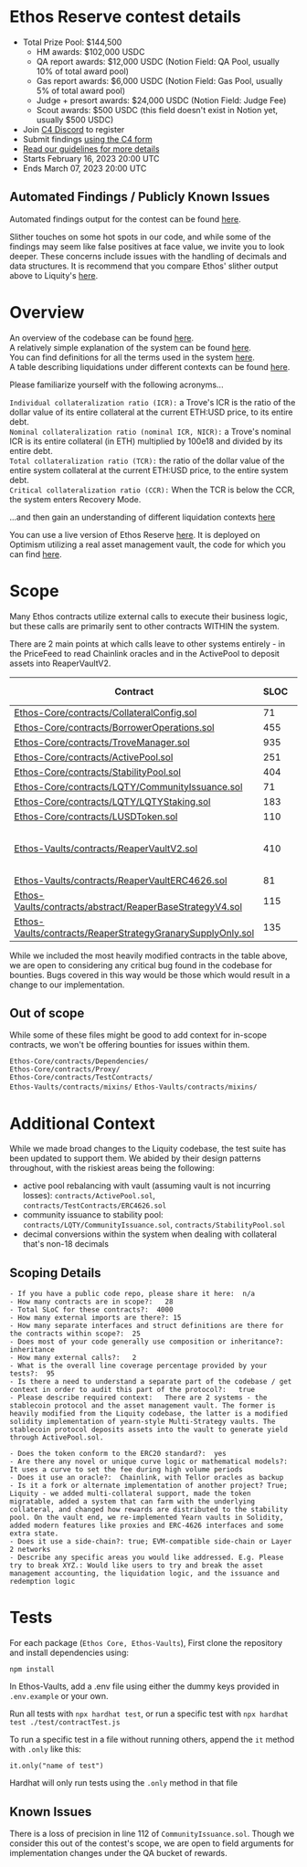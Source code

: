 # Ethos Reserve contest details
- Total Prize Pool: $144,500
  - HM awards: $102,000 USDC 
  - QA report awards: $12,000 USDC (Notion Field: QA Pool, usually 10% of total award pool)
  - Gas report awards: $6,000 USDC (Notion Field: Gas Pool, usually 5% of total award pool)
  - Judge + presort awards: $24,000 USDC (Notion Field: Judge Fee)
  - Scout awards: $500 USDC (this field doesn't exist in Notion yet, usually $500 USDC)
- Join [C4 Discord](https://discord.gg/code4rena) to register
- Submit findings [using the C4 form](https://code4rena.com/contests/2023-02-ethos-reserve-contest/submit)
- [Read our guidelines for more details](https://docs.code4rena.com/roles/wardens)
- Starts February 16, 2023 20:00 UTC
- Ends March 07, 2023 20:00 UTC

## Automated Findings / Publicly Known Issues

Automated findings output for the contest can be found [here](https://docs.reaper.farm/ethos-reserve-bounty-hunter-documentation/slither-output-ethos).

Slither touches on some hot spots in our code, and while some of the findings may seem like false positives at face value, we invite you to look deeper. These concerns include issues with the handling of decimals and data structures. It is recommend that you compare Ethos' slither output above to Liquity's [here](https://docs.reaper.farm/ethos-reserve-bounty-hunter-documentation/slither-output-liquity).

# Overview

An overview of the codebase can be found [here](https://docs.reaper.farm/ethos-reserve-bounty-hunter-documentation/).  
A relatively simple explanation of the system can be found [here](https://medium.com/byte-masons/introducing-ethos-reserve-5f08fa6af52a).  
You can find definitions for all the terms used in the system [here](https://docs.reaper.farm/ethos-reserve-bounty-hunter-documentation/glossary).  
A table describing liquidations under different contexts can be found [here](https://docs.reaper.farm/ethos-reserve-bounty-hunter-documentation/liquidation-logic).  
  
Please familiarize yourself with the following acronyms...  
  
`Individual collateralization ratio (ICR):` a Trove's ICR is the ratio of the dollar value of its entire collateral at the current ETH:USD price, to its entire debt.  
`Nominal collateralization ratio (nominal ICR, NICR):` a Trove's nominal ICR is its entire collateral (in ETH) multiplied by 100e18 and divided by its entire debt.  
`Total collateralization ratio (TCR):` the ratio of the dollar value of the entire system collateral at the current ETH:USD price, to the entire system debt.  
`Critical collateralization ratio (CCR):` When the TCR is below the CCR, the system enters Recovery Mode.  

...and then gain an understanding of different liquidation contexts [here](https://docs.reaper.farm/ethos-reserve-bounty-hunter-documentation/liquidation-logic)

You can use a live version of Ethos Reserve [here](c4.ethos.finance). It is deployed on Optimism utilizing a real asset management vault, the code for which you can find [here](https://github.com/Byte-Masons/ethos-vaults).

# Scope

Many Ethos contracts utilize external calls to execute their business logic, but these calls are primarily sent to other contracts WITHIN the system.

There are 2 main points at which calls leave to other systems entirely - in the PriceFeed to read Chainlink oracles and in the ActivePool to deposit assets into ReaperVaultV2.

| Contract | SLOC | External Calls | Libraries | Purpose |
| ----------- | ----------- | ----------- | ----------- | ----------- |
| [Ethos-Core/contracts/CollateralConfig.sol](Ethos-Core/contracts/CollateralConfig.sol) | 71 | 0 | 3 | [CollateralConfig Description](https://docs.reaper.farm/ethos-reserve-bounty-hunter-documentation/contracts/collateralconfig) |
| [Ethos-Core/contracts/BorrowerOperations.sol](Ethos-Core/contracts/BorrowerOperations.sol) | 455 | 0 | 4 | [BorrowerOperations Description](https://docs.reaper.farm/ethos-reserve-bounty-hunter-documentation/contracts/borroweroperations) |
| [Ethos-Core/contracts/TroveManager.sol](Ethos-Core/contracts/TroveManager.sol) | 935 | 0 | 2 | [TroveManager Description](https://docs.reaper.farm/ethos-reserve-bounty-hunter-documentation/contracts/trovemanager) |
| [Ethos-Core/contracts/ActivePool.sol](Ethos-Core/contracts/ActivePool.sol) | 251 | 7 | 1 | [ActivePool Description](https://docs.reaper.farm/ethos-reserve-bounty-hunter-documentation/contracts/activepool) |
| [Ethos-Core/contracts/StabilityPool.sol](Ethos-Core/contracts/StabilityPool.sol) | 404 | 1 | 6 | [StabilityPool Description](https://docs.reaper.farm/ethos-reserve-bounty-hunter-documentation/contracts/stabilitypool) |
| [Ethos-Core/contracts/LQTY/CommunityIssuance.sol](Ethos-Core/contracts/LQTY/CommunityIssuance.sol) | 71 | 0 | 5 | [CommunityIssuance Description](https://docs.reaper.farm/ethos-reserve-bounty-hunter-documentation/contracts/communityissuance) |
| [Ethos-Core/contracts/LQTY/LQTYStaking.sol](Ethos-Core/contracts/LQTY/LQTYStaking.sol) | 183 | 1 | 7 | [LQTYStaking Description](https://docs.reaper.farm/ethos-reserve-bounty-hunter-documentation/contracts/lqtystaking) |
| [Ethos-Core/contracts/LUSDToken.sol](Ethos-Core/contracts/LUSDToken.sol) | 110 | 1 | 3 | [LQTYStaking Description](https://docs.reaper.farm/ethos-reserve-bounty-hunter-documentation/contracts-in-scope/lusdtoken) |
| [Ethos-Vaults/contracts/ReaperVaultV2.sol](Ethos-Vaults/contracts/ReaperVaultV2.sol) | 410 | 0 | 6 | [LQTYStaking Description]https://docs.reaper.farm/ethos-reserve-bounty-hunter-documentation/contracts/reapervaultv2) |
| [Ethos-Vaults/contracts/ReaperVaultERC4626.sol](Ethos-Vaults/contracts/ReaperVaultERC4626.sol) | 81 | 0 | 0 | [LQTYStaking Description](https://docs.reaper.farm/ethos-reserve-bounty-hunter-documentation/contracts/reapervaulterc4626) |
| [Ethos-Vaults/contracts/abstract/ReaperBaseStrategyV4.sol](Ethos-Vaults/contracts/abstract/ReaperBaseStrategyV4.sol) | 115 | 0 | 5 | [LQTYStaking Description](https://docs.reaper.farm/ethos-reserve-bounty-hunter-documentation/contracts/reaperbasestrategyv4) |
| [Ethos-Vaults/contracts/ReaperStrategyGranarySupplyOnly.sol](Ethos-Vaults/contracts/ReaperStrategyGranarySupplyOnly.sol) | 135 | 1 | 4 | [LQTYStaking Description](https://docs.reaper.farm/ethos-reserve-bounty-hunter-documentation/contracts/reaperstrategygranarysupplyonly) |

While we included the most heavily modified contracts in the table above, we are open to considering any critical bug found in the codebase for bounties. Bugs covered in this way would be those which would result in a change to our implementation.

## Out of scope

While some of these files might be good to add context for in-scope contracts, we won't be offering bounties for issues within them.

`Ethos-Core/contracts/Dependencies/`  
`Ethos-Core/contracts/Proxy/`  
`Ethos-Core/contracts/TestContracts/`  
`Ethos-Vaults/contracts/mixins/`
`Ethos-Vaults/contracts/mixins/`

# Additional Context

While we made broad changes to the Liquity codebase, the test suite has been updated to support them. We abided by their design patterns throughout, with the riskiest areas being the following:

* active pool rebalancing with vault (assuming vault is not incurring losses): `contracts/ActivePool.sol`, `contracts/TestContracts/ERC4626.sol`  
* community issuance to stability pool: `contracts/LQTY/CommunityIssuance.sol`, `contracts/StabilityPool.sol`  
* decimal conversions within the system when dealing with collateral that's non-18 decimals  

## Scoping Details 
```
- If you have a public code repo, please share it here:  n/a
- How many contracts are in scope?:   28
- Total SLoC for these contracts?:  4000
- How many external imports are there?: 15 
- How many separate interfaces and struct definitions are there for the contracts within scope?:  25
- Does most of your code generally use composition or inheritance?:   inheritance
- How many external calls?:   2
- What is the overall line coverage percentage provided by your tests?:  95
- Is there a need to understand a separate part of the codebase / get context in order to audit this part of the protocol?:   true
- Please describe required context:   There are 2 systems - the stablecoin protocol and the asset management vault. The former is heavily modified from the Liquity codebase, the latter is a modified solidity implementation of yearn-style Multi-Strategy vaults. The stablecoin protocol deposits assets into the vault to generate yield through ActivePool.sol.

- Does the token conform to the ERC20 standard?:  yes
- Are there any novel or unique curve logic or mathematical models?: It uses a curve to set the fee during high volume periods
- Does it use an oracle?:  Chainlink, with Tellor oracles as backup
- Is it a fork or alternate implementation of another project? True; Liquity - we added multi-collateral support, made the token migratable, added a system that can farm with the underlying collateral, and changed how rewards are distributed to the stability pool. On the vault end, we re-implemented Yearn vaults in Solidity, added modern features like proxies and ERC-4626 interfaces and some extra state. 
- Does it use a side-chain?: true; EVM-compatible side-chain or Layer 2 networks
- Describe any specific areas you would like addressed. E.g. Please try to break XYZ.: Would like users to try and break the asset management accounting, the liquidation logic, and the issuance and redemption logic
```

# Tests

For each package (`Ethos Core, Ethos-Vaults`), First clone the repository and install dependencies using:
```
npm install
```
In Ethos-Vaults, add a .env file using either the dummy keys provided in `.env.example` or your own.

Run all tests with `npx hardhat test`, or run a specific test with `npx hardhat test ./test/contractTest.js`

To run a specific test in a file without running others, append the `it` method with `.only` like this:
```
it.only("name of test")
```
Hardhat will only run tests using the `.only` method in that file

## Known Issues

There is a loss of precision in line 112 of `CommunityIssuance.sol`. Though we consider this out of the contest's scope, we are open to field arguments for implementation changes under the QA bucket of rewards.